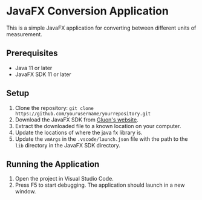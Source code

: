 # JavaFX Conversion Application

This is a simple JavaFX application for converting between different units of measurement.

## Prerequisites

- Java 11 or later
- JavaFX SDK 11 or later

## Setup

1. Clone the repository: `git clone https://github.com/yourusername/yourrepository.git`
2. Download the JavaFX SDK from [Gluon's website](https://gluonhq.com/products/javafx/).
3. Extract the downloaded file to a known location on your computer.
5. Update the locations of where the java fx library is.
4. Update the `vmArgs` in the `.vscode/launch.json` file with the path to the `lib` directory in the JavaFX SDK directory.

## Running the Application

1. Open the project in Visual Studio Code.
2. Press F5 to start debugging. The application should launch in a new window.
